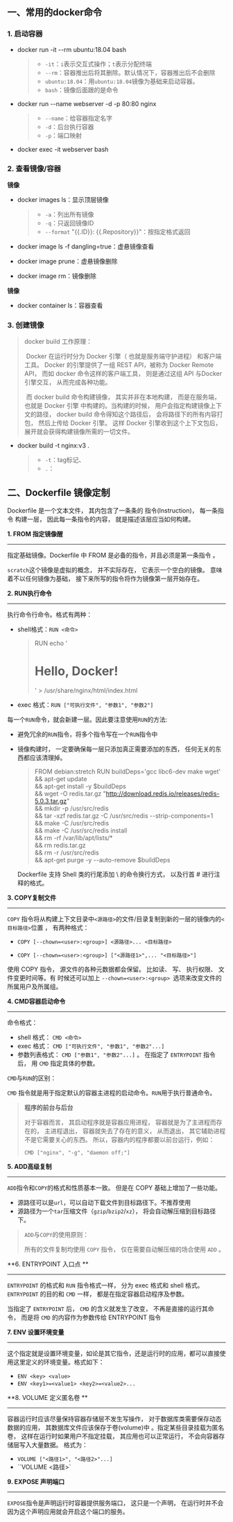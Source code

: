 

## 一、常用的docker命令

### 1. 启动容器

* docker run -it --rm ubuntu:18.04 bash
  > * `-it`：`i`表示交互式操作；`t`表示分配终端
  > * `--rm`：容器推出后将其删除。默认情况下，容器推出后不会删除
  > * `ubuntu:18.04`：用`ubuntu:18.04`镜像为基础来启动容器。  
  > * `bash`：镜像后面跟的是命令

* docker run --name webserver -d -p 80:80 nginx

  > * `--name`：给容器指定名字
  > * `-d`：后台执行容器
  > * `-p`：端口映射

* docker exec -it webserver bash

### 2. 查看镜像/容器

**镜像**

* docker images ls：显示顶层镜像

  > * `-a`：列出所有镜像
  > * `-q`：只返回镜像ID
  > * `--format` "{{.ID}}: {{.Repository}}"：按指定格式返回

* docker image ls -f dangling=true：虚悬镜像查看

* docker image prune：虚悬镜像删除

* docker image rm：镜像删除

**镜像**

* docker container ls：容器查看

### 3. 创建镜像

> docker build 工作原理：
>
> ​		Docker 在运行时分为 Docker 引擎（ 也就是服务端守护进程） 和客户端工具。 Docker 的引擎提供了一组 REST API，被称为 Docker Remote API， 而如 docker 命令这样的客户端工具， 则是通过这组 API 与Docker 引擎交互， 从而完成各种功能。 
>
> ​		而 docker build 命令构建镜像， 其实并非在本地构建， 而是在服务端， 也就是 Docker 引擎
> 中构建的。当构建的时候， 用户会指定构建镜像上下文的路径， docker build 命令得知这个路径后， 会将路径下的所有内容打包， 然后上传给 Docker 引擎。 这样 Docker 引擎收到这个上下文包后， 展开就会获得构建镜像所需的一切文件。  

* docker build -t nginx:v3 .  

  > * `-t`：tag标记、
  > * `.`：



## 二、Dockerfile 镜像定制

Dockerfile 是一个文本文件， 其内包含了一条条的 指令(Instruction)， 每一条指令
构建一层， 因此每一条指令的内容， 就是描述该层应当如何构建。  

**1. FROM 指定镜像醒**

---

指定基础镜像。Dockerfile 中 FROM 是必备的指令，并且必须是第一条指令 。

`scratch`这个镜像是虚拟的概念， 并不实际存在， 它表示一个空白的镜像。  意味着不以任何镜像为基础， 接下来所写的指令将作为镜像第一层开始存在。  

**2. RUN执行命令**

---

执行命令行命令。格式有两种：

* shell格式：`RUN <命令>`

  > RUN echo '<h1>Hello, Docker!</h1>' > /usr/share/nginx/html/index.html  

* exec 格式：`RUN ["可执行文件", "参数1", "参数2"]`

每一个`RUN`命令，就会新建一层。因此要注意使用`RUN`的方法:

* 避免冗余的`RUN`指令，将多个指令写在一个`RUN`指令中

* 镜像构建时， 一定要确保每一层只添加真正需要添加的东西， 任何无关的东西都应该清理掉。  

  > FROM debian:stretch
  > RUN buildDeps='gcc libc6-dev make wget' \
  > 		&& apt-get update \
  > 		&& apt-get install -y $buildDeps \
  > 		&& wget -O redis.tar.gz "http://download.redis.io/releases/redis-5.0.3.tar.gz" \
  > 		&& mkdir -p /usr/src/redis \
  > 		&& tar -xzf redis.tar.gz -C /usr/src/redis --strip-components=1 \
  > 		&& make -C /usr/src/redis \
  > 		&& make -C /usr/src/redis install \
  > 		&& rm -rf /var/lib/apt/lists/* \
  > 		&& rm redis.tar.gz \
  > 		&& rm -r /usr/src/redis \
  > 		&& apt-get purge -y --auto-remove $buildDeps  

  Dockerfile 支持 Shell 类的行尾添加 \ 的命令换行方式， 以及行首 # 进行注释的格式。  

**3. COPY复制文件**

---

`COPY` 指令将从构建上下文目录中` <源路径> `的文件/目录复制到新的一层的镜像内的` <目标路径> `位置 ， 有两种格式：

* `COPY [--chown=<user>:<group>] <源路径>... <目标路径>`

* `COPY [--chown=<user>:<group>] ["<源路径1>",... "<目标路径>"]`

使用 COPY 指令， 源文件的各种元数据都会保留。 比如读、 写、 执行权限、 文件变更时间等。有 时候还可以加上 `--chown=<user>:<group> `选项来改变文件的所属用户及所属组。  



**4. CMD容器启动命令**

---

命令格式：

* shell 格式： `CMD <命令>`
* exec 格式： `CMD ["可执行文件", "参数1", "参数2"...]`
* 参数列表格式： `CMD ["参数1", "参数2"...]` 。 在指定了 `ENTRYPOINT` 指令后， 用 `CMD` 指定具体的参数。      

`CMD`与`RUN`的区别：

`CMD` 指令就是用于指定默认的容器主进程的启动命令。`RUN`用于执行普通命令。

> **程序的前台与后台**
>
> 对于容器而言， 其启动程序就是容器应用进程， 容器就是为了主进程而存在的， 主进程退出， 容器就失去了存在的意义， 从而退出， 其它辅助进程不是它需要关心的东西。  所以，容器内的程序都要以前台运行，例如：
>
> ```
> CMD ["nginx", "-g", "daemon off;"]
> ```
>
>   

**5. ADD高级复制**

---

`ADD`指令和`COPY`的格式和性质基本一致。 但是在 COPY 基础上增加了一些功能。  

* 源路径可以是`url`，可以自动下载文件到目标路径下。不推荐使用
* 源路径为一个`tar`压缩文件（`gzip`/`bzip2`/`xz`）， 将会自动解压缩到目标路径下。

> `ADD`与`COPY`的使用原则：
>
> 所有的文件复制均使用 `COPY` 指令， 仅在需要自动解压缩的场合使用 `ADD` 。  

**6. ENTRYPOINT 入口点 **

****

`ENTRYPOINT` 的格式和 `RUN` 指令格式一样， 分为 exec 格式和 shell 格式。`ENTRYPOINT` 的目的和 `CMD` 一样， 都是在指定容器启动程序及参数。  

当指定了 `ENTRYPOINT` 后， `CMD` 的含义就发生了改变， 不再是直接的运行其命令， 而是将 `CMD` 的内容作为参数传给 ENTRYPOINT 指令  

**7. ENV 设置环境变量**

---

这个指定就是设置环境变量，如论是其它指令，还是运行时的应用，都可以直接使用这里定义的环境变量。格式如下：

* `ENV <key> <value>`
* `ENV <key1>=<value1> <key2>=<value2>...`

**8. VOLUME 定义匿名卷  **

---

容器运行时应该尽量保持容器存储层不发生写操作， 对于数据库类需要保存动态数据的应用， 其数据库文件应该保存于卷(volume)中 。指定某些目录挂载为匿名卷， 这样在运行时如果用户不指定挂载， 其应用也可以正常运行， 不会向容器存储层写入大量数据。  格式为：

* `VOLUME ["<路径1>", "<路径2>"...]`
* ``VOLUME <路径>`

**9. EXPOSE 声明端口**

---

`EXPOSE`指令是声明运行时容器提供服务端口， 这只是一个声明， 在运行时并不会因为这个声明应用就会开启这个端口的服务。